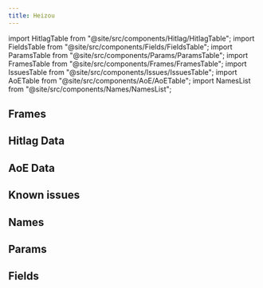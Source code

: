 ```yaml
---
title: Heizou
---
```


import HitlagTable from "@site/src/components/Hitlag/HitlagTable";
import FieldsTable from "@site/src/components/Fields/FieldsTable";
import ParamsTable from "@site/src/components/Params/ParamsTable";
import FramesTable from "@site/src/components/Frames/FramesTable";
import IssuesTable from "@site/src/components/Issues/IssuesTable";
import AoETable from "@site/src/components/AoE/AoETable";
import NamesList from "@site/src/components/Names/NamesList";

## Frames

<FramesTable item_key="heizou" />

## Hitlag Data

<HitlagTable item_key="heizou" />

## AoE Data

<AoETable item_key="heizou" />

## Known issues

<IssuesTable item_key="heizou" />

## Names

<NamesList item_key="heizou" />

## Params

<ParamsTable item_key="heizou" />

## Fields

<FieldsTable item_key="heizou" />
